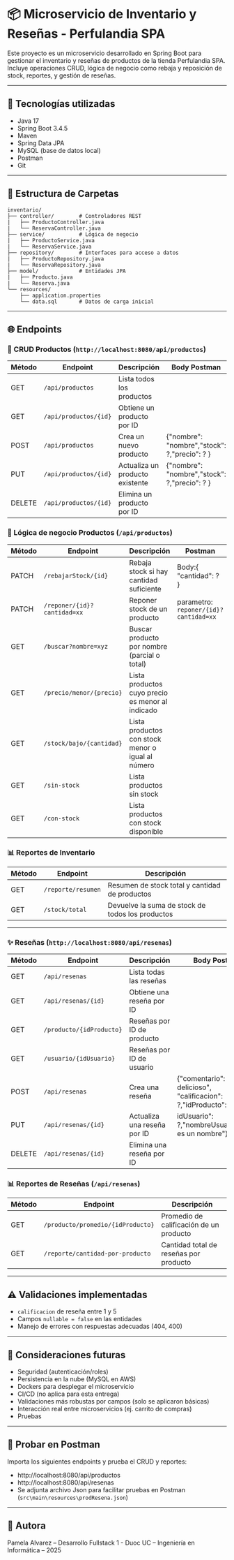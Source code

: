 
# 📦 Microservicio de Inventario y Reseñas - Perfulandia SPA

Este proyecto es un microservicio desarrollado en Spring Boot para gestionar el inventario y reseñas de productos de la tienda Perfulandia SPA.
Incluye operaciones CRUD, lógica de negocio como rebaja y reposición de stock, reportes, y gestión de reseñas.

---

## 🚀 Tecnologías utilizadas

- Java 17
- Spring Boot 3.4.5
- Maven
- Spring Data JPA
- MySQL (base de datos local)
- Postman
- Git
---

## 📁 Estructura de Carpetas

```
inventario/
├── controller/        # Controladores REST
|   ├── ProductoController.java
|   └── ReservaController.java
├── service/           # Lógica de negocio
|   ├── ProductoService.java
|   └── ReservaService.java
├── repository/        # Interfaces para acceso a datos
|   ├── ProductoRepository.java
|   └── ReservaRepository.java
├── model/             # Entidades JPA
|   ├── Producto.java
|   └── Reserva.java
└── resources/
    ├── application.properties
    └── data.sql       # Datos de carga inicial
```
---

## 🌐 Endpoints 

### 🔹 CRUD Productos (`http://localhost:8080/api/productos`)
| Método | Endpoint                     | Descripción                          | Body Postman                                |
|--------|------------------------------|--------------------------------------|---------------------------------------------|
| GET    | `/api/productos`             | Lista todos los productos            |                                             |
| GET    | `/api/productos/{id}`        | Obtiene un producto por ID           |                                             |
| POST   | `/api/productos`             | Crea un nuevo producto               |{"nombre": "nombre","stock": ?,"precio": ? } |
| PUT    | `/api/productos/{id}`        | Actualiza un producto existente      |{"nombre": "nombre","stock": ?,"precio": ? } |
| DELETE | `/api/productos/{id}`        | Elimina un producto por ID           |                                             |

### 🔹 Lógica de negocio Productos (`/api/productos`)
| Método | Endpoint                     | Descripción                                        | Postman                              |
|--------|------------------------------|----------------------------------------------------|--------------------------------------|
| PATCH  | `/rebajarStock/{id}`         | Rebaja stock si hay cantidad suficiente            | Body:{ "cantidad": ?  }              |
| PATCH  | `/reponer/{id}?cantidad=xx`  | Reponer stock de un producto                       | parametro: `reponer/{id}?cantidad=xx`|
| GET    | `/buscar?nombre=xyz`         | Buscar producto por nombre (parcial o total)       |                                      |
| GET    | `/precio/menor/{precio}`     | Lista productos cuyo precio es menor al indicado   |                                      |
| GET    | `/stock/bajo/{cantidad}`     | Lista productos con stock menor o igual al número  |                                      |
| GET    | `/sin-stock`                 | Lista productos sin stock                          |                                      |
| GET    | `/con-stock`                 | Lista productos con stock disponible               |                                      |

### 📊 Reportes de Inventario
| Método | Endpoint                     | Descripción                                     |
|--------|------------------------------|-------------------------------------------------|
| GET    | `/reporte/resumen`           | Resumen de stock total y cantidad de productos  |
| GET    | `/stock/total`               | Devuelve la suma de stock de todos los productos|
---

### ✨ Reseñas (`http://localhost:8080/api/resenas`)
| Método | Endpoint                     | Descripción                 | Body Postman                                                       |
|--------|------------------------------|-----------------------------|--------------------------------------------------------------------|
| GET    | `/api/resenas`               | Lista todas las reseñas     |                                                                    |
| GET    | `/api/resenas/{id}`          | Obtiene una reseña por ID   |                                                                    |
| GET    | `/producto/{idProducto}`     | Reseñas por ID de producto  |                                                                    |
| GET    | `/usuario/{idUsuario}`       | Reseñas por ID de usuario   |                                                                    |
| POST   | `/api/resenas`               | Crea una reseña             |{"comentario": "huele delicioso", "calificacion": ?,"idProducto": ?,|
| PUT    | `/api/resenas/{id}`          | Actualiza una reseña por ID | idUsuario": ?,"nombreUsuario":"Esto es un nombre"}                 |
| DELETE | `/api/resenas/{id}`          | Elimina una reseña por ID   |                                                                    |

### 📊 Reportes de Reseñas (`/api/resenas`)
| Método | Endpoint                              | Descripción                                 |
|--------|---------------------------------------|---------------------------------------------|
| GET    | `/producto/promedio/{idProducto}`     | Promedio de calificación de un producto     |
| GET    | `/reporte/cantidad-por-producto`      | Cantidad total de reseñas por producto      |
---

## ⚠️ Validaciones implementadas

- `calificacion` de reseña entre 1 y 5
- Campos `nullable = false` en las entidades
- Manejo de errores con respuestas adecuadas (404, 400)

---

## 🔐 Consideraciones futuras

- Seguridad (autenticación/roles)
- Persistencia en la nube (MySQL en AWS)
- Dockers para desplegar el microservicio
- CI/CD (no aplica para esta entrega)
- Validaciones más robustas por campos (solo se aplicaron básicas)
- Interacción real entre microservicios (ej. carrito de compras)
- Pruebas

---

## 🧪 Probar en Postman

Importa los siguientes endpoints y prueba el CRUD y reportes:
- http://localhost:8080/api/productos
- http://localhost:8080/api/resenas
- Se adjunta archivo Json para facilitar pruebas en Postman (`src\main\resources\prodResena.json`)

---

## 📌 Autora
Pamela Alvarez – Desarrollo Fullstack 1 -
Duoc UC – Ingeniería en Informática – 2025

